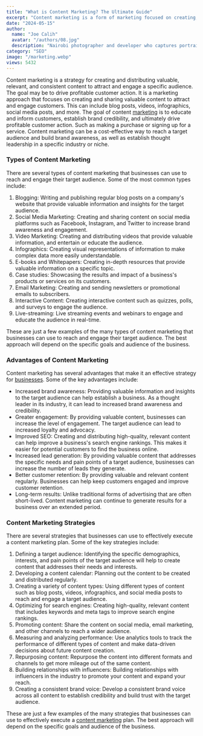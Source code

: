 ```yaml
---
title: "What is Content Marketing? The Ultimate Guide"
excerpt: "Content marketing is a form of marketing focused on creating, publishing, and distributing content for a targeted audience online."
date: "2024-05-15"
author:
  name: "Joe Calih"
  avatar: "/authors/08.jpg"
  description: "Nairobi photographer and developer who captures portraiture, landscapes, weddings, and photo studios."
category: "SEO"
image: "/marketing.webp"
views: 5432
---
```



Content marketing is a strategy for creating and distributing valuable, relevant, and consistent content to attract and engage a specific audience. The goal may be to drive profitable customer action. It is a marketing approach that focuses on creating and sharing valuable content to attract and engage customers. This can include blog posts, videos, infographics, social media posts, and more. The goal of content [marketing](/category/marketing) is to educate and inform customers, establish brand credibility, and ultimately drive profitable customer action. Such as making a purchase or signing up for a service. Content marketing can be a cost-effective way to reach a target audience and build brand awareness, as well as establish thought leadership in a specific industry or niche.

### Types of Content Marketing

There are several types of content marketing that businesses can use to reach and engage their target audience. Some of the most common types include:

1.  Blogging: Writing and publishing regular blog posts on a company's website that provide valuable information and insights for the target audience.
2.  Social Media Marketing: Creating and sharing content on social media platforms such as Facebook, Instagram, and Twitter to increase brand awareness and engagement.
3.  Video Marketing: Creating and distributing videos that provide valuable information, and entertain or educate the audience.
4.  Infographics: Creating visual representations of information to make complex data more easily understandable.
5.  E-books and Whitepapers: Creating in-depth resources that provide valuable information on a specific topic.
6.  Case studies: Showcasing the results and impact of a business's products or services on its customers.
7.  Email Marketing: Creating and sending newsletters or promotional emails to subscribers.
8.  Interactive Content: Creating interactive content such as quizzes, polls, and surveys to engage the audience.
9.  Live-streaming: Live streaming events and webinars to engage and educate the audience in real-time.

These are just a few examples of the many types of content marketing that businesses can use to reach and engage their target audience. The best approach will depend on the specific goals and audience of the business.

### Advantages of Content Marketing

Content marketing has several advantages that make it an effective strategy for [businesses](https://africa.businessinsider.com/). Some of the key advantages include:

-   Increased brand awareness: Providing valuable information and insights to the target audience can help establish a business. As a thought leader in its industry, it can lead to increased brand awareness and credibility.
-   Greater engagement: By providing valuable content, businesses can increase the level of engagement. The target audience can lead to increased loyalty and advocacy.
-   Improved SEO: Creating and distributing high-quality, relevant content can help improve a business's search engine rankings. This makes it easier for potential customers to find the business online.
-   Increased lead generation: By providing valuable content that addresses the specific needs and pain points of a target audience, businesses can increase the number of leads they generate.
-   Better customer retention: By providing valuable and relevant content regularly. Businesses can help keep customers engaged and improve customer retention.
-   Long-term results: Unlike traditional forms of advertising that are often short-lived. Content marketing can continue to generate results for a business over an extended period.

### Content Marketing Strategies

There are several strategies that businesses can use to effectively execute a content marketing plan. Some of the key strategies include:

1.  Defining a target audience: Identifying the specific demographics, interests, and pain points of the target audience will help to create content that addresses their needs and interests.
2.  Developing a content calendar: Planning out the content to be created and distributed regularly.
3.  Creating a variety of content types: Using different types of content such as blog posts, videos, infographics, and social media posts to reach and engage a target audience.
4.  Optimizing for search engines: Creating high-quality, relevant content that includes keywords and meta tags to improve search engine rankings.
5.  Promoting content: Share the content on social media, email marketing, and other channels to reach a wider audience.
6.  Measuring and analyzing performance: Use analytics tools to track the performance of different types of content and make data-driven decisions about future content creation.
7.  Repurposing content: Repurpose the content into different formats and channels to get more mileage out of the same content.
8.  Building relationships with influencers: Building relationships with influencers in the industry to promote your content and expand your reach.
9.  Creating a consistent brand voice: Develop a consistent brand voice across all content to establish credibility and build trust with the target audience.

These are just a few examples of the many strategies that businesses can use to effectively execute a [content marketing](https://joecalih.co.ke/what-is-content-marketing/) plan. The best approach will depend on the specific goals and audience of the business.
